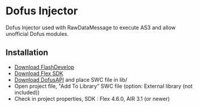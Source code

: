 Dofus Injector
==============

Dofus Injector used with RawDataMessage to execute AS3 and allow unofficial Dofus modules.

Installation
------------

- [Download FlashDevelop](http://www.flashdevelop.org/)
- [Download Flex SDK](http://www.adobe.com/devnet/flex/flex-sdk-download.html)
- [Download DofusAPI](https://github.com/Alleos13/Dofus-2-API/releases) and place SWC file in lib/
- Open project file, "Add To Library" SWC file (option: External library (not included))
- Check in project properties, SDK : Flex 4.6.0, AIR 3.1 (or newer)